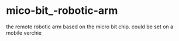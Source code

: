 # mico-bit_-robotic-arm
the remote robotic arm based on the micro bit chip. could be set on a mobile verchie 
